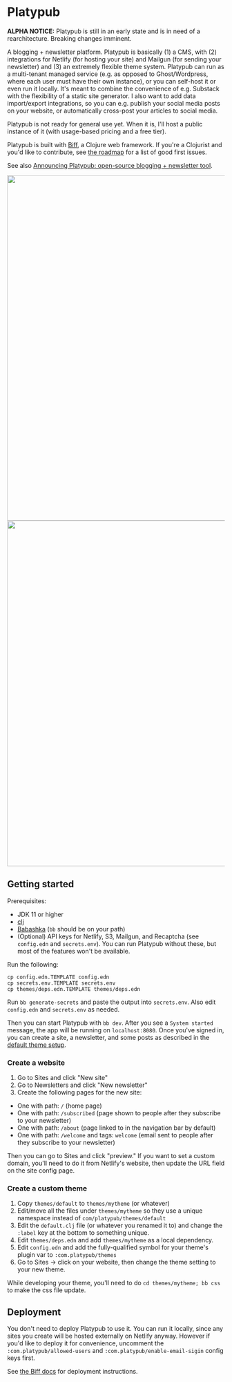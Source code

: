 # Platypub

**ALPHA NOTICE:** Platypub is still in an early state and is in need of a rearchitecture. Breaking changes imminent.

A blogging + newsletter platform. Platypub is basically (1) a CMS, with (2) integrations for Netlify (for hosting your site) and Mailgun (for sending your newsletter) and (3) an extremely flexible theme system. Platypub can run as a multi-tenant managed service (e.g. as opposed to Ghost/Wordpress, where each user must have their own instance), or you can self-host it or even run it locally. It's meant to combine the convenience of e.g. Substack with the flexibility of a static site generator. I also want to add data import/export integrations, so you can e.g. publish your social media posts on your website, or automatically cross-post your articles to social media.

Platypub is not ready for general use yet. When it is, I'll host a public instance of it (with usage-based pricing and a free tier).

Platypub is built with [Biff](https://biffweb.com/), a Clojure web framework. If you're a Clojurist and you'd like to contribute, see [the roadmap](https://github.com/users/jacobobryant/projects/1/views/1) for a list of good first issues.

See also [Announcing Platypub: open-source blogging + newsletter tool](https://biffweb.com/p/announcing-platypub/).

<img width="800px" style="margin-right:10px" src="https://user-images.githubusercontent.com/3696602/194668648-c0950e8e-c595-404a-a0e2-d6c7847b43ce.png" />

<img width="800px" src="https://user-images.githubusercontent.com/3696602/194668694-c7b968ec-0900-4f1e-aa80-fafc0feed911.png" />

## Getting started

Prerequisites:
 - JDK 11 or higher
 - [clj](https://clojure.org/guides/getting_started)
 - [Babashka](https://github.com/babashka/babashka#quickstart) (`bb` should be on your path)
 - (Optional) API keys for Netlify, S3, Mailgun, and Recaptcha (see `config.edn` and `secrets.env`). You can run Platypub without these, but
 most of the features won't be available.

Run the following:

```
cp config.edn.TEMPLATE config.edn
cp secrets.env.TEMPLATE secrets.env
cp themes/deps.edn.TEMPLATE themes/deps.edn
```

Run `bb generate-secrets` and paste the output into `secrets.env`. Also edit `config.edn` and `secrets.env` as needed.

Then you can start Platypub with `bb dev`. After you see a `System started` message, the app will be running on `localhost:8080`.
Once you've signed in, you can create a site, a newsletter,
and some posts as described in the [default theme setup](https://github.com/jacobobryant/platypub/tree/master/themes/default#setup).

### Create a website

1. Go to Sites and click "New site"
2. Go to Newsletters and click "New newsletter"
3. Create the following pages for the new site:
  - One with path: `/` (home page)
  - One with path: `/subscribed` (page shown to people after they subscribe to your newsletter)
  - One with path: `/about` (page linked to in the navigation bar by default)
  - One with path: `/welcome` and tags: `welcome` (email sent to people after they subscribe to your newsletter)

Then you can go to Sites and click "preview." If you want to set a custom domain, you'll need to do it from Netlify's website,
then update the URL field on the site config page.

### Create a custom theme

1. Copy `themes/default` to `themes/mytheme` (or whatever)
2. Edit/move all the files under `themes/mytheme` so they use a unique namespace instead of `com/platypub/themes/default`
3. Edit the `default.clj` file (or whatever you renamed it to) and change the `:label` key at the bottom to something unique.
4. Edit `themes/deps.edn` and add `themes/mytheme` as a local dependency.
5. Edit `config.edn` and add the fully-qualified symbol for your theme's plugin var to `:com.platypub/themes`
6. Go to Sites -> click on your website, then change the theme setting to your new theme.

While developing your theme, you'll need to do `cd themes/mytheme; bb css` to make the css file update.

## Deployment

You don't need to deploy Platypub to use it. You can run it locally, since any sites you create
will be hosted externally on Netlify anyway. However if you'd like to deploy it for convenience,
uncomment the `:com.platypub/allowed-users` and `:com.platypub/enable-email-sigin` config keys first.

See [the Biff docs](https://biffweb.com/docs/#production) for deployment instructions.
